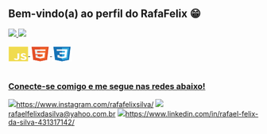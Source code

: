 ## Bem-vindo(a) ao perfil do RafaFelix 😁

 <div>
   <a href="https://github.com/RafaFelixSilva">
   <img height="180em" src="https://github-readme-stats.vercel.app/api?username=RafaFelixSilva&show_icons=true&theme=tokyonight&include_all_commits=true&count_private=true"/>
   <img height="180em" src="https://github-readme-stats.vercel.app/api/top-langs/?username=RafaFelixSilva&layout=compact&langs_count=6&theme=tokyonight"/>
</div>
    
<div style="display: inline_block"><br>
  <img align="center" alt="Js" height="30" width="40" src="https://raw.githubusercontent.com/devicons/devicon/master/icons/javascript/javascript-plain.svg">
  <img align="center" alt="HTML" height="30" width="40" src="https://raw.githubusercontent.com/devicons/devicon/master/icons/html5/html5-original.svg">
  <img align="center" alt="CSS" height="30" width="40" src="https://raw.githubusercontent.com/devicons/devicon/master/icons/css3/css3-original.svg">
</div>
 
<br>
 
### Conecte-se comigo e me segue nas redes abaixo!
 
<div> 
  <a href="" target="_blank"><img src="https://img.shields.io/badge/-Instagram-%23E4405F?style=for-the-badge&logo=instagram&logoColor=white" target="_blank">https://www.instagram.com/rafafelixsilva/</a> 
  <a href = ""><img src="https://img.shields.io/badge/-Gmail-%23333?style=for-the-badge&logo=gmail&logoColor=white" target="_blank">rafaelfelixdasilva@yahoo.com.br</a>
  <a href="https://www.linkedin.com/in/rafael-felix-da-silva-431317142/" target="_blank"><img src="https://img.shields.io/badge/-LinkedIn-%230077B5?style=for-the-badge&logo=linkedin&logoColor=white" target="_blank">https://www.linkedin.com/in/rafael-felix-da-silva-431317142/</a>
</div>
